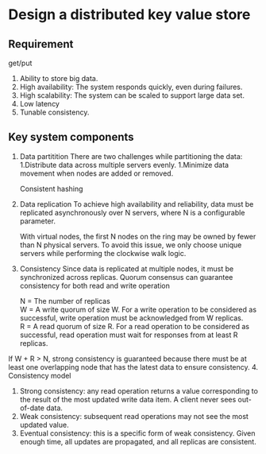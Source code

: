 # Design a distributed key value store
## Requirement
get/put

1. Ability to store big data.
2. High availability: The system responds quickly, even during failures.
3. High scalability: The system can be scaled to support large data set.
4. Low latency
5. Tunable consistency.

## Key system components
1. Data partitition
  There are two challenges while partitioning the data:
  1.Distribute data across multiple servers evenly.
  1.Minimize data movement when nodes are added or removed.  
   
   Consistent hashing
   
2. Data replication
   To achieve high availability and reliability, data must be replicated asynchronously over N servers, where N is a configurable parameter.  

   With virtual nodes, the first N nodes on the ring may be owned by fewer than N physical servers. To avoid this issue, we only choose unique servers while performing the clockwise walk logic.

3. Consistency
   Since data is replicated at multiple nodes, it must be synchronized across replicas. Quorum consensus can guarantee consistency for both read and write operation

   N = The number of replicas  
  W = A write quorum of size W. For a write operation to be considered as successful, write operation must be acknowledged from W replicas.  
  R = A read quorum of size R. For a read operation to be considered as successful, read operation must wait for responses from at least R replicas.

  If W + R > N, strong consistency is guaranteed because there must be at least one overlapping node that has the latest data to ensure consistency.
4. Consistency model
  1. Strong consistency: any read operation returns a value corresponding to the result of the most updated write data item. A client never sees out-of-date data.
  1. Weak consistency: subsequent read operations may not see the most updated value.
  1. Eventual consistency: this is a specific form of weak consistency. Given enough time, all updates are propagated, and all replicas are consistent.
  
